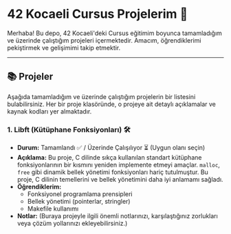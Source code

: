 # 42 Kocaeli Cursus Projelerim 🚀

Merhaba! Bu depo, 42 Kocaeli'deki Cursus eğitimim boyunca tamamladığım ve üzerinde çalıştığım projeleri içermektedir. Amacım, öğrendiklerimi pekiştirmek ve gelişimimi takip etmektir.

---

## 📚 Projeler

Aşağıda tamamladığım ve üzerinde çalıştığım projelerin bir listesini bulabilirsiniz. Her bir proje klasöründe, o projeye ait detaylı açıklamalar ve kaynak kodları yer almaktadır.

### 1. Libft (Kütüphane Fonksiyonları) 🛠️

* **Durum:** Tamamlandı ✅ / Üzerinde Çalışılıyor ⏳ (Uygun olanı seçin)
* **Açıklama:** Bu proje, C dilinde sıkça kullanılan standart kütüphane fonksiyonlarının bir kısmını yeniden implemente etmeyi amaçlar. `malloc`, `free` gibi dinamik bellek yönetimi fonksiyonları hariç tutulmuştur. Bu proje, C dilinin temellerini ve bellek yönetimini daha iyi anlamamı sağladı.
* **Öğrendiklerim:**
    * Fonksiyonel programlama prensipleri
    * Bellek yönetimi (pointerlar, stringler)
    * Makefile kullanımı
* **Notlar:** (Buraya projeyle ilgili önemli notlarınızı, karşılaştığınız zorlukları veya çözüm yollarınızı ekleyebilirsiniz.)
